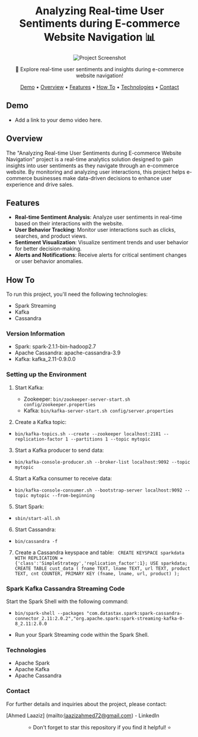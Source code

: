 <h1 align="center">Analyzing Real-time User Sentiments during E-commerce Website Navigation 📊</h1>

<p align="center">
  <img src="your-image-url-here" alt="Project Screenshot" />
</p>

<p align="center">🛒 Explore real-time user sentiments and insights during e-commerce website navigation!</p>

<p align="center">
  <a href="#demo">Demo</a> •
  <a href="#overview">Overview</a> •
  <a href="#features">Features</a> •
  <a href="#how-to">How To</a> •
  <a href="#technologies">Technologies</a> •
  <a href="#contact">Contact</a>
</p>

## Demo
- Add a link to your demo video here.

## Overview
The "Analyzing Real-time User Sentiments during E-commerce Website Navigation" project is a real-time analytics solution designed to gain insights into user sentiments as they navigate through an e-commerce website. By monitoring and analyzing user interactions, this project helps e-commerce businesses make data-driven decisions to enhance user experience and drive sales.

## Features
- **Real-time Sentiment Analysis**: Analyze user sentiments in real-time based on their interactions with the website.
- **User Behavior Tracking**: Monitor user interactions such as clicks, searches, and product views.
- **Sentiment Visualization**: Visualize sentiment trends and user behavior for better decision-making.
- **Alerts and Notifications**: Receive alerts for critical sentiment changes or user behavior anomalies.

## How To
To run this project, you'll need the following technologies:

- Spark Streaming
- Kafka
- Cassandra

### Version Information
- Spark: spark-2.1.1-bin-hadoop2.7
- Apache Cassandra: apache-cassandra-3.9
- Kafka: kafka_2.11-0.9.0.0

### Setting up the Environment
1. Start Kafka:
   - Zookeeper: `bin/zookeeper-server-start.sh config/zookeeper.properties`
   - Kafka: `bin/kafka-server-start.sh config/server.properties`

2. Create a Kafka topic:
- `bin/kafka-topics.sh --create --zookeeper localhost:2181 --replication-factor 1 --partitions 1 --topic mytopic` 

3. Start a Kafka producer to send data:
- `bin/kafka-console-producer.sh --broker-list localhost:9092 --topic mytopic`

4. Start a Kafka consumer to receive data:
- `bin/kafka-console-consumer.sh --bootstrap-server localhost:9092 --topic mytopic --from-beginning`

5. Start Spark:
- `sbin/start-all.sh`

6. Start Cassandra:
- `bin/cassandra -f`

7. Create a Cassandra keyspace and table:
`
CREATE KEYSPACE sparkdata WITH REPLICATION = {'class':'SimpleStrategy','replication_factor':1};
USE sparkdata;
CREATE TABLE cust_data (
  fname TEXT,
  lname TEXT,
  url TEXT,
  product TEXT,
  cnt COUNTER,
  PRIMARY KEY (fname, lname, url, product)
);`


### Spark Kafka Cassandra Streaming Code

Start the Spark Shell with the following command:
- `bin/spark-shell --packages "com.datastax.spark:spark-cassandra-connector_2.11:2.0.2","org.apache.spark:spark-streaming-kafka-0-8_2.11:2.0.0`

- Run your Spark Streaming code within the Spark Shell.

### Technologies
- Apache Spark
- Apache Kafka
- Apache Cassandra


### Contact
For further details and inquiries about the project, please contact:

[Ahmed Laaziz] (mailto:laazizahmed72@gmail.com) - LinkedIn
<p align="center">⭐ Don't forget to star this repository if you find it helpful! ⭐</p>
